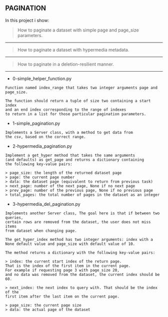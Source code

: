 ## PAGINATION
In this project i show:

> How to paginate a dataset with simple page and page_size parameters.
---
> How to paginate a dataset with hypermedia metadata.
---
> How to paginate in a deletion-resilient manner.
---
* 0-simple_helper_function.py
```
Function named index_range that takes two integer arguments page and page_size.

The function should return a tuple of size two containing a start index
and an end index corresponding to the range of indexes
to return in a list for those particular pagination parameters.
```

* 1-simple_pagination.py
```
Implements a Server class, with a method to get data from
the csv, based on the correct range.
```

* 2-hypermedia_pagination.py
```
Implement a get_hyper method that takes the same arguments
(and defaults) as get_page and returns a dictionary containing
the following key-value pairs:

> page_size: the length of the returned dataset page
> page: the current page number
> data: the dataset page (equivalent to return from previous task)
> next_page: number of the next page, None if no next page
> prev_page: number of the previous page, None if no previous page
> total_pages: the total number of pages in the dataset as an integer
```

* 3-hypermedia_del_pagination.py
```
Implements another Server class, The goal here is that if between two queries,
certain rows are removed from the dataset, the user does not miss items
from dataset when changing page.

The get_hyper_index method has two integer arguments: index with a
None default value and page_size with default value of 10.

The method returns a dictionary with the following key-value pairs:

> index: the current start index of the return page.
That is the index of the first item in the current page.
For example if requesting page 3 with page_size 20,
and no data was removed from the dataset, the current index should be 60.

> next_index: the next index to query with. That should be the index of the
first item after the last item on the current page.

> page_size: the current page size
> data: the actual page of the dataset
```